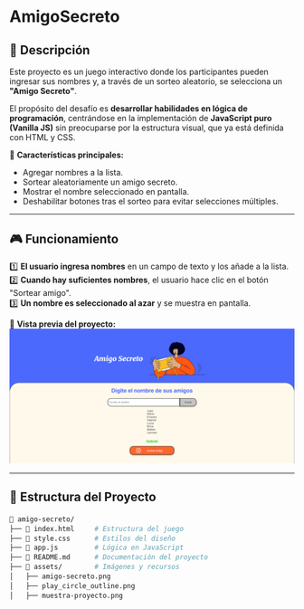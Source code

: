 # AmigoSecreto

## 🚀 Descripción

Este proyecto es un juego interactivo donde los participantes pueden ingresar sus nombres y, a través de un sorteo aleatorio, se selecciona un **"Amigo Secreto"**.

El propósito del desafío es **desarrollar habilidades en lógica de programación**, centrándose en la implementación de **JavaScript puro (Vanilla JS)** sin preocuparse por la estructura visual, que ya está definida con HTML y CSS.

🔹 **Características principales:**
- Agregar nombres a la lista.
- Sortear aleatoriamente un amigo secreto.
- Mostrar el nombre seleccionado en pantalla.
- Deshabilitar botones tras el sorteo para evitar selecciones múltiples.

---

## 🎮 Funcionamiento

1️⃣ **El usuario ingresa nombres** en un campo de texto y los añade a la lista.  
2️⃣ **Cuando hay suficientes nombres**, el usuario hace clic en el botón "Sortear amigo".  
3️⃣ **Un nombre es seleccionado al azar** y se muestra en pantalla.  

📸 **Vista previa del proyecto:**  
![Muestra del Proyecto](assets/muestra-proyecto.png)

---

## 📂 Estructura del Proyecto

```bash
📁 amigo-secreto/
├── 📄 index.html     # Estructura del juego
├── 📄 style.css      # Estilos del diseño
├── 📄 app.js         # Lógica en JavaScript
├── 📄 README.md      # Documentación del proyecto
├── 📂 assets/        # Imágenes y recursos
│   ├── amigo-secreto.png
│   ├── play_circle_outline.png
│   ├── muestra-proyecto.png
